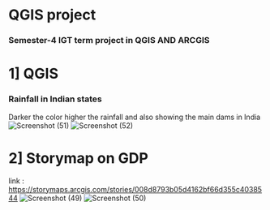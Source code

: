 # QGIS project

### Semester-4 IGT term project in QGIS AND ARCGIS

# 1] QGIS 
### Rainfall in Indian states
Darker the color higher the rainfall and also showing the main dams in India
![Screenshot (51)](https://user-images.githubusercontent.com/90518833/176140776-ce464feb-d0e9-4192-8601-3ceddbd70369.png)
![Screenshot (52)](https://user-images.githubusercontent.com/90518833/176140792-605eeddb-7254-4872-a008-619824f8ce14.png)


# 2] Storymap on GDP
link : https://storymaps.arcgis.com/stories/008d8793b05d4162bf66d355c4038544
![Screenshot (49)](https://user-images.githubusercontent.com/90518833/176141057-3c729456-f902-4b2b-b123-17b93664dd08.png)
![Screenshot (50)](https://user-images.githubusercontent.com/90518833/176141080-4bb2c721-bfe8-42f0-a923-7137f03344fb.png)


